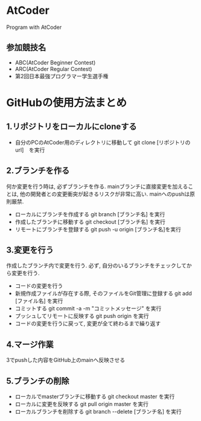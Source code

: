 # AtCoder
Program with AtCoder

## 参加競技名
  - ABC(AtCoder Beginner Contest)
  - ARC(AtCoder Regular Contest)
  - 第2回日本最強プログラマー学生選手権

# GitHubの使用方法まとめ
## 1.リポジトリをローカルにcloneする
   - 自分のPCのAtCoder用のディレクトリに移動して git clone [リポジトリのurl]　を実行

## 2.ブランチを作る
何か変更を行う時は, 必ずブランチを作る.
mainブランチに直接変更を加えることは, 他の開発者との変更衝突が起きるリスクが非常に高い.
mainへのpushは原則厳禁.
   - ローカルにブランチを作成する git branch [ブランチ名] を実行
   - 作成したブランチに移動する git checkout [ブランチ名] を実行
   - リモートにブランチを登録する git push -u origin [ブランチ名]を実行

## 3.変更を行う
作成したブランチ内で変更を行う.
必ず, 自分のいるブランチをチェックしてから変更を行う.
   - コードの変更を行う
   - 新規作成ファイルが存在する際, そのファイルをGit管理に登録する git add [ファイル名] を実行
   - コミットする git commit -a -m "コミットメッセージ" を実行
   - プッシュしてリモートに反映する git push origin を実行
   - コードの変更を行うに戻って, 変更が全て終わるまで繰り返す

## 4.マージ作業
3でpushした内容をGitHub上のmainへ反映させる


## 5.ブランチの削除
   - ローカルでmasterブランチに移動する git checkout master を実行
   - ローカルに変更を反映する git pull origin master を実行
   - ローカルブランチを削除する git branch --delete [ブランチ名] を実行
